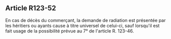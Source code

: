 Article R123-52
----
En cas de décès du commerçant, la demande de radiation est présentée par les
héritiers ou ayants cause à titre universel de celui-ci, sauf lorsqu'il est fait
usage de la possibilité prévue au 7° de l'article R. 123-46.

